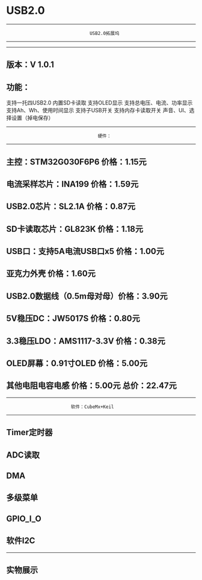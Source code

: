 # USB2.0
-----------------------------------------------------------------------------------
                                   USB2.0拓展坞
-----------------------------------------------------------------------------------

-----------------------------------------------------------------------------------

版本：V 1.0.1
-----------------------------------------------------------------------------------
功能：
-----------------------------------------------------------------------------------
  支持一托四USB2.0
  内置SD卡读取
  支持OLED显示
  支持总电压、电流、功率显示
  支持Ah、Wh、使用时间显示
  支持子USB开关
  支持内存卡读取开关
  声音、UI、选择设置（掉电保存）
  
-----------------------------------------------------------------------------------
                                      硬件：
-----------------------------------------------------------------------------------
  主控：STM32G030F6P6       价格：1.15元
  -----------------------------------------------------------------------------------
  电流采样芯片：INA199      价格：1.59元
  -----------------------------------------------------------------------------------
  USB2.0芯片：SL2.1A        价格：0.87元
  -----------------------------------------------------------------------------------
  SD卡读取芯片：GL823K      价格：1.18元
  -----------------------------------------------------------------------------------
  USB口：支持5A电流USB口x5  价格：1.00元
  -----------------------------------------------------------------------------------
  亚克力外壳                价格：1.60元
  -----------------------------------------------------------------------------------
  USB2.0数据线（0.5m母对母）价格：3.90元
  -----------------------------------------------------------------------------------
  5V稳压DC：JW5017S         价格：0.80元
  -----------------------------------------------------------------------------------
  3.3稳压LDO：AMS1117-3.3V  价格：0.38元
  -----------------------------------------------------------------------------------
  OLED屏幕：0.91寸OLED      价格：5.00元
  -----------------------------------------------------------------------------------
  其他电阻电容电感          价格：5.00元
  总价：22.47元
  ----------------------------------------------------------------------------------- 
-----------------------------------------------------------------------------------
                            软件：CubeMx+Keil
-----------------------------------------------------------------------------------
  Timer定时器
  -----------------------------------------------------------------------------------
  ADC读取
  -----------------------------------------------------------------------------------
  DMA
  -----------------------------------------------------------------------------------
  多级菜单
  -----------------------------------------------------------------------------------
  GPIO_I_O
  -----------------------------------------------------------------------------------
  软件I2C
  -----------------------------------------------------------------------------------
 
-----------------------------------------------------------------------------------
实物展示
-----------------------------------------------------------------------------------

